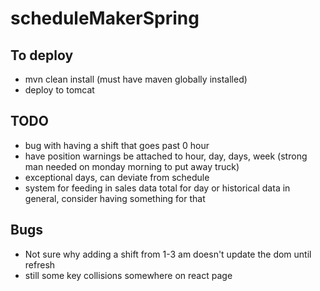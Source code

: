 # scheduleMakerSpring

## To deploy
 - mvn clean install (must have maven globally installed)
 - deploy to tomcat

## TODO
 - bug with having a shift that goes past 0 hour
 - have position warnings be attached to hour, day, days, week (strong man needed on monday morning to put away truck)
 - exceptional days, can deviate from schedule
 - system for feeding in sales data total for day or historical data in general, consider having something for that
 
## Bugs
 - Not sure why adding a shift from 1-3 am doesn't update the dom until refresh
 - still some key collisions somewhere on react page
 